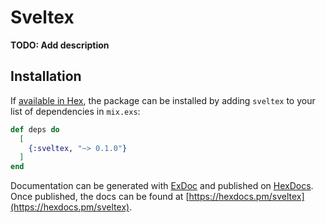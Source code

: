 # Sveltex

**TODO: Add description**

## Installation

If [available in Hex](https://hex.pm/docs/publish), the package can be installed
by adding `sveltex` to your list of dependencies in `mix.exs`:

```elixir
def deps do
  [
    {:sveltex, "~> 0.1.0"}
  ]
end
```

Documentation can be generated with [ExDoc](https://github.com/elixir-lang/ex_doc)
and published on [HexDocs](https://hexdocs.pm). Once published, the docs can
be found at [https://hexdocs.pm/sveltex](https://hexdocs.pm/sveltex).

